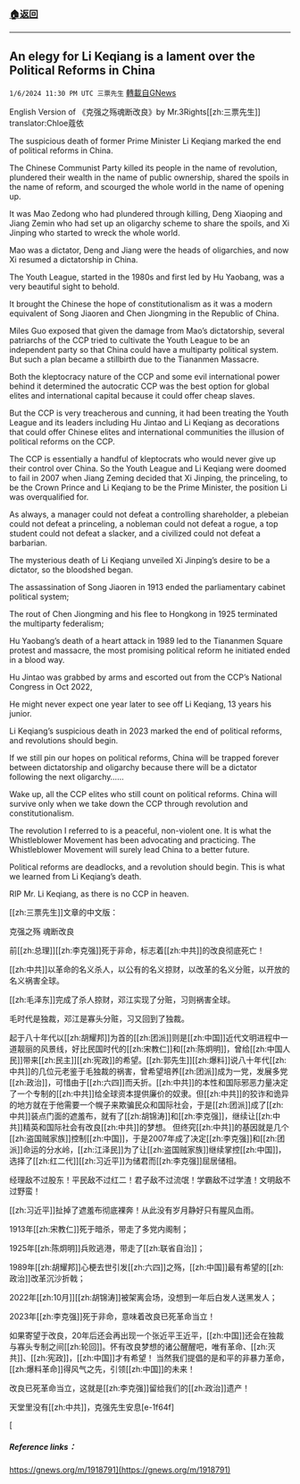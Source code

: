###  [:house:返回](README.md)
---


## An elegy for Li Keqiang is a lament over the Political Reforms in China
`1/6/2024 11:30 PM UTC 三票先生` [轉載自GNews](https://gnews.org/articles/2191963)

 English Version of 《克强之殇魂断改良》by Mr.3Rights[[zh:三票先生]] translator:Chloe蔻依


The suspicious death of former Prime Minister Li Keqiang marked the end of political reforms in China.


The Chinese Communist Party killed its people in the name of revolution, plundered their wealth in the name of public ownership, shared the spoils in the name of reform, and scourged the whole world in the name of opening up.

It was Mao Zedong who had plundered through killing, Deng Xiaoping and Jiang Zemin who had set up an oligarchy scheme to share the spoils, and Xi Jinping who started to wreck the whole world.

Mao was a dictator, Deng and Jiang were the heads of oligarchies, and now Xi resumed a dictatorship in China.

The Youth League, started in the 1980s and first led by Hu Yaobang, was a very beautiful sight to behold.

It brought the Chinese the hope of constitutionalism as it was a modern equivalent of Song Jiaoren and Chen Jiongming in the Republic of China.

Miles Guo exposed that given the damage from Mao’s dictatorship, several patriarchs of the CCP tried to cultivate the Youth League to be an independent party so that China could have a multiparty political system. But such a plan became a stillbirth due to the Tiananmen Massacre.

Both the kleptocracy nature of the CCP and some evil international power behind it determined the autocratic CCP was the best option for global elites and international capital because it could offer cheap slaves.

But the CCP is very treacherous and cunning, it had been treating the Youth League and its leaders including Hu Jintao and Li Keqiang as decorations that could offer Chinese elites and international communities the illusion of political reforms on the CCP.

The CCP is essentially a handful of kleptocrats who would never give up their control over China. So the Youth League and Li Keqiang were doomed to fail in 2007 when Jiang Zeming decided that Xi Jinping, the princeling, to be the Crown Prince and Li Keqiang to be the Prime Minister, the position Li was overqualified for.

As always, a manager could not defeat a controlling shareholder, a plebeian could not defeat a princeling, a nobleman could not defeat a rogue, a top student could not defeat a slacker, and a civilized could not defeat a barbarian.

The mysterious death of Li Keqiang unveiled Xi Jinping’s desire to be a dictator, so the bloodshed began.

The assassination of Song Jiaoren in 1913 ended the parliamentary cabinet political system;

The rout of Chen Jiongming and his flee to Hongkong in 1925 terminated the multiparty federalism;

Hu Yaobang’s death of a heart attack in 1989 led to the Tiananmen Square protest and massacre, the most promising political reform he initiated ended in a blood way.

Hu Jintao was grabbed by arms and escorted out from the CCP’s National Congress in Oct 2022,

He might never expect one year later to see off Li Keqiang, 13 years his junior.

Li Keqiang’s suspicious death in 2023 marked the end of political reforms, and revolutions should begin.

If we still pin our hopes on political reforms, China will be trapped forever between dictatorship and oligarchy because there will be a dictator following the next oligarchy……

Wake up, all the CCP elites who still count on political reforms. China will survive only when we take down the CCP through revolution and constitutionalism.

The revolution I referred to is a peaceful, non-violent one. It is what the Whistleblower Movement has been advocating and practicing. The Whistleblower Movement will surely lead China to a better future.

Political reforms are deadlocks, and a revolution should begin. This is what we learned from Li Keqiang’s death.

RIP Mr. Li Keqiang, as there is no CCP in heaven.

[[zh:三票先生]]文章的中文版：

克强之殇 魂断改良

前[[zh:总理]][[zh:李克强]]死于非命，标志着[[zh:中共]]的改良彻底死亡！

[[zh:中共]]以革命的名义杀人，以公有的名义掠财，以改革的名义分赃，以开放的名义祸害全球。

[[zh:毛泽东]]完成了杀人掠财，邓江实现了分赃，习则祸害全球。

毛时代是独裁，邓江是寡头分赃，习又回到了独裁。

起于八十年代以[[zh:胡耀邦]]为首的[[zh:团派]]则是[[zh:中国]]近代文明进程中一道靓丽的风景线，好比民国时代的[[zh:宋教仁]]和[[zh:陈炯明]]，曾给[[zh:中国人民]]带来[[zh:民主]][[zh:宪政]]的希望。[[zh:郭先生]][[zh:爆料]]说八十年代[[zh:中共]]的几位元老鉴于毛独裁的祸害，曾希望培养[[zh:团派]]成为一党，发展多党[[zh:政治]]，可惜由于[[zh:六四]]而夭折。[[zh:中共]]的本性和国际邪恶力量决定了一个专制的[[zh:中共]]给全球资本提供廉价的奴隶。但[[zh:中共]]的狡诈和诡异的地方就在于他需要一个幌子来欺骗民众和国际社会，于是[[zh:团派]]成了[[zh:中共]]装点门面的遮羞布，就有了[[zh:胡锦涛]]和[[zh:李克强]]，继续让[[zh:中共]]精英和国际社会有改良[[zh:中共]]的梦想。 但终究[[zh:中共]]的基因就是几个[[zh:盗国贼家族]]控制[[zh:中国]]，于是2007年成了决定[[zh:李克强]]和[[zh:团派]]命运的分水岭，[[zh:江泽民]]为了让[[zh:盗国贼家族]]继续掌控[[zh:中国]]，选择了[[zh:红二代]][[zh:习近平]]为储君而[[zh:李克强]]屈居储相。

经理敌不过股东！平民敌不过红二！君子敌不过流氓！学霸敌不过学渣！文明敌不过野蛮！

[[zh:习近平]]扯掉了遮羞布彻底裸奔！从此没有岁月静好只有腥风血雨。

1913年[[zh:宋教仁]]死于暗杀，带走了多党内阁制；

1925年[[zh:陈炯明]]兵败逃港，带走了[[zh:联省自治]]；

1989年[[zh:胡耀邦]]心梗去世引发[[zh:六四]]之殇，[[zh:中国]]最有希望的[[zh:政治]]改革沉沙折戟；

2022年[[zh:10月]][[zh:胡锦涛]]被架离会场，没想到一年后白发人送黑发人；

2023年[[zh:李克强]]死于非命，意味着改良已死革命当立！

如果寄望于改良，20年后还会再出现一个张近平王近平，[[zh:中国]]还会在独裁与寡头专制之间[[zh:轮回]]。怀有改良梦想的诸公醒醒吧，唯有革命、[[zh:灭共]]、[[zh:宪政]]，[[zh:中国]]才有希望！ 当然我们提倡的是和平的非暴力革命，[[zh:爆料革命]]得风气之先，引领[[zh:中国]]的未来！

改良已死革命当立，这就是[[zh:李克强]]留给我们的[[zh:政治]]遗产！

天堂里没有[[zh:中共]]，克强先生安息[e-1f64f]

[

##### Reference links：

https://gnews.org/m/1918791](https://gnews.org/m/1918791)
